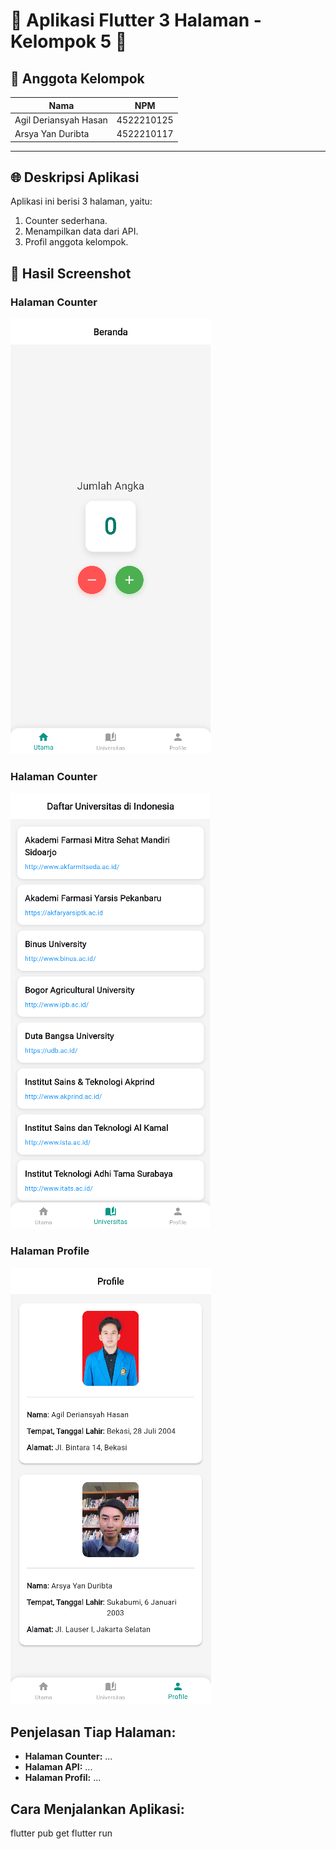 # 🌟 Aplikasi Flutter 3 Halaman - Kelompok 5 🌟

## 👥 Anggota Kelompok
| Nama                  | NPM        |
|-----------------------|------------|
| Agil Deriansyah Hasan | 4522210125 |
| Arsya Yan Duribta     | 4522210117 |

---

## 🌐 Deskripsi Aplikasi

Aplikasi ini berisi 3 halaman, yaitu:
1. Counter sederhana.
2. Menampilkan data dari API.
3. Profil anggota kelompok.

## 📸 Hasil Screenshot

### Halaman Counter
![Counter](screenshot/counter.png)

### Halaman Counter
![Counter](screenshot/universitas.png)

### Halaman Profile
![Profile](screenshot/profile.png)

## Penjelasan Tiap Halaman:
- **Halaman Counter:** ...
- **Halaman API:** ...
- **Halaman Profil:** ...


## Cara Menjalankan Aplikasi:

flutter pub get flutter run